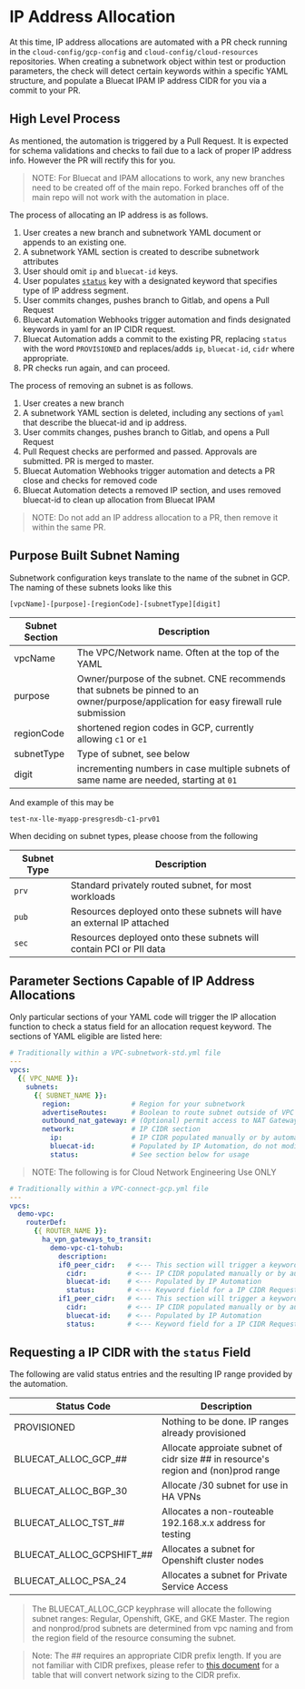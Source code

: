 # IP Address Allocation

At this time, IP address allocations are automated with a PR check running in the `cloud-config/gcp-config` and `cloud-config/cloud-resources` repositories.  When creating a subnetwork object within test or production parameters, the check will detect certain keywords within a specific YAML structure, and populate a Bluecat IPAM IP address CIDR for you via a commit to your PR.

## High Level Process

As mentioned, the automation is triggered by a Pull Request.  It is expected for schema validations and checks to fail due to a lack of proper IP address info.  However the PR will rectify this for you.

> NOTE: For Bluecat and IPAM allocations to work, any new branches need to be created off of the main repo.  Forked branches off of the main repo will not work with the automation in place.

The process of allocating an IP address is as follows.
1. User creates a new branch and subnetwork YAML document or appends to an existing one.
2. A subnetwork YAML section is created to describe subnetwork attributes
3. User should omit `ip` and `bluecat-id` keys.
4. User populates [`status`](#requesting-a-ip-cidr-with-the-status-field) key with a designated keyword that specifies type of IP address segment.
5. User commits changes, pushes branch to Gitlab, and opens a Pull Request
6. Bluecat Automation Webhooks trigger automation and finds designated keywords in yaml for an IP CIDR request.
7. Bluecat Automation adds a commit to the existing PR, replacing `status` with the word `PROVISIONED` and replaces/adds `ip`, `bluecat-id`, `cidr` where appropriate.
8. PR checks run again, and can proceed.

The process of removing an subnet is as follows.
1. User creates a new branch
2. A subnetwork YAML section is deleted, including any sections of `yaml` that describe the bluecat-id and ip address.
3. User commits changes, pushes branch to Gitlab, and opens a Pull Request
4. Pull Request checks are performed and passed.  Approvals are submitted.  PR is merged to master.
5. Bluecat Automation Webhooks trigger automation and detects a PR close and checks for removed code
6. Bluecat Automation detects a removed IP section, and uses removed bluecat-id to clean up allocation from Bluecat IPAM

> NOTE: Do not add an IP address allocation to a PR, then remove it within the same PR.

## Purpose Built Subnet Naming

Subnetwork configuration keys translate to the name of the subnet in GCP.  The naming of these subnets looks like this

`[vpcName]-[purpose]-[regionCode]-[subnetType][digit]`

| Subnet Section| Description|
|---|----|
| vpcName | The VPC/Network name.  Often at the top of the YAML|
| purpose | Owner/purpose of the subnet.  CNE recommends that subnets be pinned to an owner/purpose/application for easy firewall rule submission |
| regionCode | shortened region codes in GCP, currently allowing `c1` or `e1`|
| subnetType | Type of subnet, see below |
| digit | incrementing numbers in case multiple subnets of same name are needed, starting at `01`|
And example of this may be

`test-nx-lle-myapp-presgresdb-c1-prv01`

When deciding on subnet types, please choose from the following

| Subnet Type | Description|
|---|----|
| `prv` | Standard privately routed subnet, for most workloads |
| `pub` | Resources deployed onto these subnets will have an external IP attached |
| `sec` | Resources deployed onto these subnets will contain PCI or PII data |

## Parameter Sections Capable of IP Address Allocations

Only particular sections of your YAML code will trigger the IP allocation function to check a status field for an allocation request keyword.  The sections of YAML eligible are listed here:

```yaml
# Traditionally within a VPC-subnetwork-std.yml file
---
vpcs:
  {{ VPC_NAME }}:
    subnets:
      {{ SUBNET_NAME }}:
        region:               # Region for your subnetwork
        advertiseRoutes:      # Boolean to route subnet outside of VPC
        outbound_nat_gateway: # (Optional) permit access to NAT Gateway
        network:              # IP CIDR section
          ip:                 # IP CIDR populated manually or by automation
          bluecat-id:         # Populated by IP Automation, do not modify
          status:             # See section below for usage
```

> NOTE: The following is for Cloud Network Engineering Use ONLY

```yaml
# Traditionally within a VPC-connect-gcp.yml file
---
vpcs:
  demo-vpc:
    routerDef:
      {{ ROUTER_NAME }}:
        ha_vpn_gateways_to_transit:
          demo-vpc-c1-tohub:
            description:
            if0_peer_cidr:   # <--- This section will trigger a keyword search
              cidr:          # <--- IP CIDR populated manually or by automation
              bluecat-id:    # <--- Populated by IP Automation
              status:        # <--- Keyword field for a IP CIDR Request
            if1_peer_cidr:   # <--- This section will trigger a keyword search
              cidr:          # <--- IP CIDR populated manually or by automation
              bluecat-id:    # <--- Populated by IP Automation
              status:        # <--- Keyword field for a IP CIDR Request
```

## Requesting a IP CIDR with the `status` Field

The following are valid status entries and the resulting IP range provided by the automation.

| Status Code               | Description                                      |
|---------------------------|--------------------------------------------------|
| PROVISIONED               | Nothing to be done. IP ranges already provisioned|
| BLUECAT_ALLOC_GCP_##      | Allocate approiate subnet of cidr size ## in resource's region and (non)prod range|
| BLUECAT_ALLOC_BGP_30      | Allocate /30 subnet for use in HA VPNs           |
| BLUECAT_ALLOC_TST_##      | Allocates a non-routeable 192.168.x.x address for testing |
| BLUECAT_ALLOC_GCPSHIFT_## | Allocates a subnet for Openshift cluster nodes   |
| BLUECAT_ALLOC_PSA_24      | Allocates a subnet for Private Service Access    |

> The BLUECAT_ALLOC_GCP keyphrase will allocate the following subnet ranges: Regular, Openshift, GKE, and GKE Master.  The region and nonprod/prod subnets are determined from vpc naming and from the region field of the resource consuming the subnet.

> Note: The ## requires an appropriate CIDR prefix length.  If you are not familiar with CIDR prefixes, please refer to [this document](https://gitlab.com/kohls/infra/platform_enablement/cloud-config/gcp-config/-/blob/main/docs/Network/CIDR_Prefix_Table.md) for a table that will convert network sizing to the CIDR prefix.
